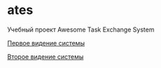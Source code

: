 # ates
Учебный проект Awesome Task Exchange System

[Первое видение системы](./docs/v0/README.md)

[Второе видение системы](./docs/v1/README.md)